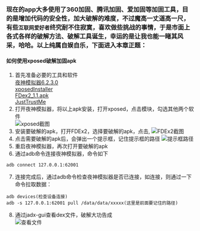 ### 现在的app大多使用了360加固、腾讯加固、爱加固等加固工具，目的是增加代码的安全性，加大破解的难度，不过魔高一丈道高一尺，有些`互联网爱好者`终究耐不住寂寞，喜欢做些挑战的事情，于是市面上各式各样的破解方法、破解工具诞生，幸运的是让我也能一睹其风采，哈哈。以上纯属自娱自乐，下面进入本章正题：
#### 如何使用xposed破解加固apk
 1. 首先准备必要的工具和软件  
   [夜神模拟器6.2.3.0](https://www.yeshen.com/)  
   [xposedInstaller](https://github.com/sunshey/Android-Blog/blob/master/de.robv.android.xposed.installer_v33_36570c.apk)  
   [FDex2_1.1.apk](https://github.com/sunshey/Android-Blog/blob/master/FDex2_1.1.apk)  
   [JustTrustMe](https://github.com/sunshey/Android-Blog/blob/master/JustTrustMe.apk)  
 2. 打开夜神模拟器，将以上apk安装，打开xposed，点击模块，勾选其他两个软件  
 ![xposed截图](https://github.com/sunshey/Android-Blog/blob/master/QQ%E6%88%AA%E5%9B%BE20190418151521.png)
 3. 安装要破解的apk，打开FDEx2，选择要破解的apk，点击,
 ![FDEx2截图](https://github.com/sunshey/Android-Blog/blob/master/QQ%E6%88%AA%E5%9B%BE20190418151741.png)
 4. 点击需要破解的apk后，会弹出一个提示框，记住提示框的路径
 ![提示框路径](https://github.com/sunshey/Android-Blog/blob/master/QQ%E6%88%AA%E5%9B%BE20190418152417.png)
 5. 重启夜神模拟器，再次打开要破解的apk
 6. 通过adb命令连接夜神模拟器，命令如下
 ```
 adb connect 127.0.0.1:62001
 ```
 7. 连接完成后，通过adb命令检查夜神模拟器是否已连接，如连接，则通过一下命令拉取数据：
 ```
 adb devices(检查设备连接)
 adb -s 127.0.0.1:62001 pull /data/data/xxxxx(这里是前面要记住的路径)
 ```
 8. 通过jadx-gui查看dex文件，破解大功告成  
 ![查看文件](https://github.com/sunshey/Android-Blog/blob/master/QQ%E6%88%AA%E5%9B%BE20190418153353.png)
 
 
